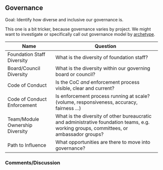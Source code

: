 ## Governance

Goal: Identify how diverse and inclusive our governance is.

This one is a bit tricker, because governance varies by project.
We might want to investigate or specifically call out governance model by [archetype](https://blog.mozilla.org/wp-content/uploads/2018/05/MZOTS_OS_Archetypes_report_ext_scr.pdf).

Name | Question
--- | ---
Foundation Staff Diversity | What is the diversity of foundation staff?
Board/Council Diversity | What is the diversity within our governing board or council?
Code of Conduct| Is the CoC *and* enforcement process visible, clear and current?
Code of Conduct Enforcement| Is enforcement process running at scale?(volume, responsiveness, accuracy, fairness ...)
Team/Module Ownership Diversity | What is the diversity of other bureaucratic and administrative foundation teams, e.g. working groups, committees, or ambassador groups?
Path to Influence | What opportunities are there to move into governance?


### Comments/Discussion
